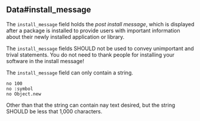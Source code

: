 ## Data#install_message

The `install_message` field holds the <i>post install message</i>,
which is displayed after a package is installed to provide users
with important information about their newly installed application
or library.

The `install_message` fields SHOULD not be used to convey unimportant
and trival statements. You do not need to thank people for installing
your software in the install message!

The `install_message` field can only contain a string.

    no 100
    no :symbol
    no Object.new

Other than that the string can contain nay text desired, but the string
SHOULD be less that 1,000 characters.

